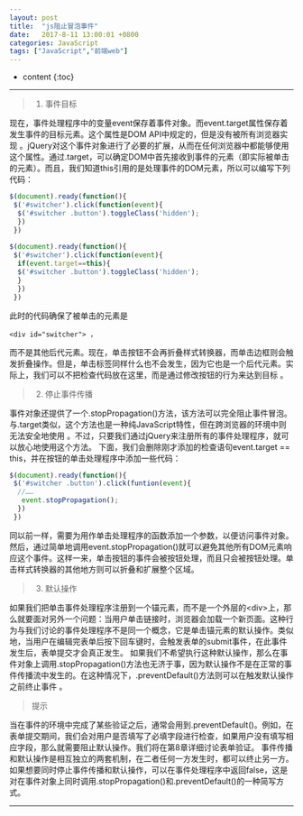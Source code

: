 ```yaml
---
layout: post
title:  "js阻止冒泡事件"
date:   2017-8-11 13:00:01 +0800
categories: JavaScript
tags: ["JavaScript","前端web"]
---
```


* content
{:toc}

-------------------------------------------
>1. 事件目标

现在，事件处理程序中的变量event保存着事件对象。而event.target属性保存着发生事件的目标元素。这个属性是DOM API中规定的，但是没有被所有浏览器实现 。jQuery对这个事件对象进行了必要的扩展，从而在任何浏览器中都能够使用这个属性。通过.target，可以确定DOM中首先接收到事件的元素（即实际被单击的元素）。而且，我们知道this引用的是处理事件的DOM元素，所以可以编写下列代码：
~~~~~~~javascript
$(document).ready(function(){
 $('#switcher').click(function(event){
  $('#switcher .button').toggleClass('hidden');
  })
 })
  
$(document).ready(function(){
 $('#switcher').click(function(event){
  if(event.target==this){
  $('#switcher .button').toggleClass('hidden');
  }
  })
 })
 ~~~~~~~
此时的代码确保了被单击的元素是
~~~~
<div id="switcher"> ，
 ~~~~
 而不是其他后代元素。现在，单击按钮不会再折叠样式转换器，而单击边框则会触发折叠操作。但是，单击标签同样什么也不会发生，因为它也是一个后代元素。实际上，我们可以不把检查代码放在这里，而是通过修改按钮的行为来达到目标 。

>2. 停止事件传播

事件对象还提供了一个.stopPropagation()方法，该方法可以完全阻止事件冒泡。与.target类似，这个方法也是一种纯JavaScript特性，但在跨浏览器的环境中则无法安全地使用 。不过，只要我们通过jQuery来注册所有的事件处理程序，就可以放心地使用这个方法。
下面，我们会删除刚才添加的检查语句event.target == this，并在按钮的单击处理程序中添加一些代码：
~~~~~~~javascript
$(document).ready(function(){
 $('#switcher .button').click(funtion(event){
  //……
   event.stopPropagation();
  })
 }) 
~~~~~~~
  同以前一样，需要为用作单击处理程序的函数添加一个参数，以便访问事件对象。然后，通过简单地调用event.stopPropagation()就可以避免其他所有DOM元素响应这个事件。这样一来，单击按钮的事件会被按钮处理，而且只会被按钮处理。单击样式转换器的其他地方则可以折叠和扩展整个区域。

  >3. 默认操作
  
如果我们把单击事件处理程序注册到一个锚元素，而不是一个外层的\<div>上，那么就要面对另外一个问题：当用户单击链接时，浏览器会加载一个新页面。这种行为与我们讨论的事件处理程序不是同一个概念，它是单击锚元素的默认操作。类似地，当用户在编辑完表单后按下回车键时，会触发表单的submit事件，在此事件发生后，表单提交才会真正发生。
如果我们不希望执行这种默认操作，那么在事件对象上调用.stopPropagation()方法也无济于事，因为默认操作不是在正常的事件传播流中发生的。在这种情况下，.preventDefault()方法则可以在触发默认操作之前终止事件 。

>提示

 当在事件的环境中完成了某些验证之后，通常会用到.preventDefault()。例如，在表单提交期间，我们会对用户是否填写了必填字段进行检查，如果用户没有填写相应字段，那么就需要阻止默认操作。我们将在第8章详细讨论表单验证。
事件传播和默认操作是相互独立的两套机制，在二者任何一方发生时，都可以终止另一方。如果想要同时停止事件传播和默认操作，可以在事件处理程序中返回false，这是对在事件对象上同时调用.stopPropagation()和.preventDefault()的一种简写方式。

-------------------------------------------
